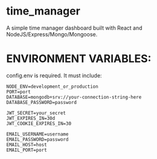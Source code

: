 # time_manager

A simple time manager dashboard built with React and NodeJS/Express/Mongo/Mongoose.

# ENVIRONMENT VARIABLES:

config.env is required. It must include:

```
NODE_ENV=development_or_production
PORT=port
DATABASE=mongodb+srv://your-connection-string-here
DATABASE_PASSWORD=password

JWT_SECRET=your_secret
JWT_EXPIRES_IN=30d
JWT_COOKIE_EXPIRES_IN=30

EMAIL_USERNAME=username
EMAIL_PASSWORD=password
EMAIL_HOST=host
EMAIL_PORT=port
```

